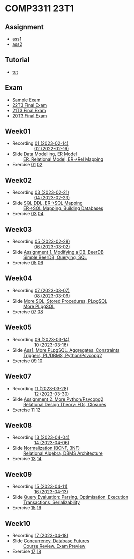 # COMP3311 23T1

## Assignment
- [ass1](/ass1/)
- [ass2](/ass2/)
  
## Tutorial
- [tut](/tutorial/)

## Exam
- [Sample Exam](/exam/sample-exam/)
- [22T3 Final Exam](/exam/22t3/)
- [21T3 Final Exam](/exam/21t3/)
- [20T3 Final Exam](/exam/20t3/)
  
## Week01
- Recording [01 (2023-02-14)](https://www.youtube.com/watch?v=FhbDfWT2C_M&list=PLt4WIqcTn9kL-jX6ll9gOw4F4zt16WhBQ&index=1)  
&emsp;&emsp;&emsp;&emsp;&emsp;[02 (2022-02-16)](https://www.youtube.com/watch?v=Lggs52d6f5g&list=PLt4WIqcTn9kL-jX6ll9gOw4F4zt16WhBQ&index=2)
- Slide [Data Modelling, ER Model](/Week01/slide01/)  
&emsp;&emsp;&ensp;[ER, Relational Model, ER->Rel Mapping](/Week01/slide02/)
- Exercise [01](/Week01/lec01/)  [02](/Week01/lec02/) 


## Week02
- Recording [03 (2023-02-21)](https://www.youtube.com/watch?v=H4m5nID6fCY&list=PLt4WIqcTn9kL-jX6ll9gOw4F4zt16WhBQ&index=3)  
&emsp;&emsp;&emsp;&emsp;&emsp;[04 (2023-02-23)](https://www.youtube.com/watch?v=NA1bcp8dEX4&list=PLt4WIqcTn9kL-jX6ll9gOw4F4zt16WhBQ&index=4)
- Slide [SQL DDL, ER->SQL Mapping](/Week02/slide03/)  
&emsp;&emsp;&ensp;[ER->SQL Mapping, Building Databases](/Week02/slide04/)
- Exercise [03](/Week02/lec03/)  [04](/Week02/lec04/) 


## Week03
- Recording [05 (2023-02-28)](https://www.youtube.com/watch?v=oOv7uV3zSes&list=PLt4WIqcTn9kL-jX6ll9gOw4F4zt16WhBQ&index=5)  
&emsp;&emsp;&emsp;&emsp;&emsp;[06 (2023-03-02)](https://www.youtube.com/watch?v=7gqDRG5d2js&list=PLt4WIqcTn9kL-jX6ll9gOw4F4zt16WhBQ&index=6)
- Slide [Assignment 1, Modifying a DB, BeerDB](/Week03/slide05/)  
&emsp;&emsp;&ensp;[Simple BeerDB, Querying, SQL](/Week03/slide06/)
- Exercise [05](/Week03/lec05/)  [06](/Week03/lec06/) 


## Week04
- Recording [07 (2023-03-07)](https://www.youtube.com/watch?v=u3guBD2cEjo&list=PLt4WIqcTn9kL-jX6ll9gOw4F4zt16WhBQ&index=7)  
&emsp;&emsp;&emsp;&emsp;&emsp;[08 (2023-03-09)](https://www.youtube.com/watch?v=Wges9lvGZXU&list=PLt4WIqcTn9kL-jX6ll9gOw4F4zt16WhBQ&index=8)
- Slide [More SQL, Stored Procedures, PLpgSQL](/Week04/slide07/)  
&emsp;&emsp;&ensp;[More PLpgSQL](/Week04/slide08/)
- Exercise [07](/Week04/lec07/)  [08](/Week04/lec08/) 


## Week05
- Recording [09 (2023-03-14)](https://www.youtube.com/watch?v=Q0sEwZRNTos&list=PLt4WIqcTn9kL-jX6ll9gOw4F4zt16WhBQ&index=9)  
&emsp;&emsp;&emsp;&emsp;&emsp;[10 (2023-03-16)](https://www.youtube.com/watch?v=LSuCBGkWUoQ&list=PLt4WIqcTn9kL-jX6ll9gOw4F4zt16WhBQ&index=10)
- Slide [Ass1, More PLpgSQL, Aggregates, Constraints](/Week05/slide09/)  
&emsp;&emsp;&ensp;[Triggers, PL/DBMS, Python/Psycopg2](/Week05/slide10/)
- Exercise [09](/Week05/lec09/)  [10](/Week05/lec10/) 

## Week07
- Recording [11 (2023-03-28)](https://www.youtube.com/watch?v=CQ3p9ue1pAM&list=PLt4WIqcTn9kL-jX6ll9gOw4F4zt16WhBQ&index=11)  
&emsp;&emsp;&emsp;&emsp;&emsp;[12 (2023-03-30)](https://www.youtube.com/watch?v=_w6F8Vz01As&list=PLt4WIqcTn9kL-jX6ll9gOw4F4zt16WhBQ&index=12)
- Slide [Assignment 2, More Python/Psycopg2](/Week07/slide11/)  
&emsp;&emsp;&ensp;[Relational Design Theory: FDs, Closures](/Week07/slide12/)
- Exercise [11](/Week07/lec11/)  [12](/Week07/lec12/) 

## Week08
- Recording [13 (2023-04-04)](https://www.youtube.com/watch?v=I4Mn_CcV3f4&list=PLt4WIqcTn9kL-jX6ll9gOw4F4zt16WhBQ&index=14)  
&emsp;&emsp;&emsp;&emsp;&emsp;[14 (2023-04-06)](https://www.youtube.com/watch?v=Ms7Chcxs89U&list=PLt4WIqcTn9kL-jX6ll9gOw4F4zt16WhBQ&index=15)
- Slide [Normalization (BCNF, 3NF)](/Week08/slide13/)  
&emsp;&emsp;&ensp;[Relational Algebra, DBMS Architecture](/Week08/slide14/)
- Exercise [13](/Week08/slide13/)  [14](/Week08/slide14/)


## Week09
- Recording [15 (2023-04-11)](https://www.youtube.com/watch?v=4yKKtNljnsE&list=PLt4WIqcTn9kL-jX6ll9gOw4F4zt16WhBQ&index=16)  
&emsp;&emsp;&emsp;&emsp;&emsp;[16 (2023-04-13)](https://www.youtube.com/watch?v=ICQK5A0Hsfg&list=PLt4WIqcTn9kL-jX6ll9gOw4F4zt16WhBQ&index=17)
- Slide [Query Evaluation: Parsing, Optimisation, Execution](/Week09/slide15/)  
&emsp;&emsp;&ensp;[Transactions, Serializability](/Week09/slide16/)
- Exercise [15](/Week09/slide15/)   [16](/Week09/slide16/)


## Week10
- Recording [17 (2023-04-18)](https://www.youtube.com/watch?v=xhYV_H6gxrc&list=PLt4WIqcTn9kL-jX6ll9gOw4F4zt16WhBQ&index=18)  
- Slide [Concurrency, Database Futures](/Week10/slide17/)  
&emsp;&emsp;&ensp;[Course Review, Exam Preview](/Week10/slide18/)
- Exercise [17](/Week10/slide17/)   [18](/Week10/slide18/)



